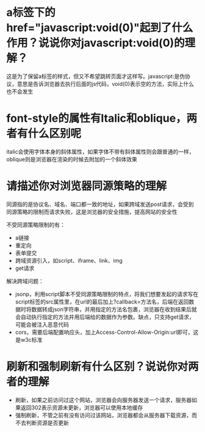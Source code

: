 # a标签下的href="javascript:void(0)"起到了什么作用？说说你对javascript:void(0)的理解？

这是为了保留a标签的样式，但又不希望跳转页面才这样写。javascript:是伪协议，意思是告诉浏览器去执行后面的js代码，void(0)表示空的方法，实际上什么也不会发生

# font-style的属性有Italic和oblique，两者有什么区别呢

italic会使用字体本身的斜体属性，如果字体不带有斜体属性则会跟普通的一样，oblique则是浏览器在渲染的时候去附加的一个斜体效果

# 请描述你对浏览器同源策略的理解

同源指的是协议名、域名、端口都一致的地址，如果跨域发送post请求，会受到同源策略的限制而请求失败，这是浏览器的安全措施，提高网站的安全性

不受同源策略限制的有：

- a链接
- 重定向
- 表单提交
- 跨域资源引入，如script、iframe、link、img
- get请求

解决跨域问题：

- jsonp，利用script脚本不受同源策略限制的特点，将我们想要发起的请求写在script标签的src属性里，在url的最后加上?callback=方法名，后端在返回数据时将数据转成json字符串，并用指定的方法名包裹，浏览器在收到结果后就会自动执行指定的方法并用后端给的数据作为参数。缺点，只支持get请求，可能会被注入恶意代码
- cors，需要后端配置响应头，加上Access-Control-Allow-Origin:url即可，这是w3c标准

# 刷新和强制刷新有什么区别？说说你对两者的理解

- 刷新，如果之前访问过这个网站，浏览器会向服务器发送一个请求，服务器如果返回302表示资源未更新，浏览器可以使用本地缓存
- 强制刷新，不管之前有没有访问过该网站，浏览器都会从服务器下载资源，而不去判断资源是否更新